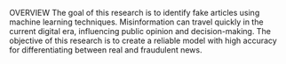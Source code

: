 OVERVIEW
The goal of this research is to identify fake articles using machine learning techniques. Misinformation can travel quickly in the current digital era, influencing public opinion and decision-making. The objective of this research is to create a reliable model with high accuracy for differentiating between real and fraudulent news.
